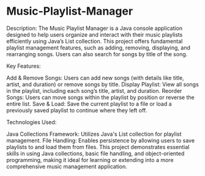 # Music-Playlist-Manager

Description: The Music Playlist Manager is a Java console application designed to help users organize and interact with their music playlists efficiently using Java’s List collection. This project offers fundamental playlist management features, such as adding, removing, displaying, and rearranging songs. Users can also search for songs by title of the song.

Key Features:

Add & Remove Songs: Users can add new songs (with details like title, artist, and duration) or remove songs by title.
Display Playlist: View all songs in the playlist, including each song’s title, artist, and duration.
Reorder Songs: Users can move songs within the playlist by position or reverse the entire list.
Save & Load: Save the current playlist to a file or load a previously saved playlist to continue where they left off.

Technologies Used:

Java Collections Framework: Utilizes Java's List collection for playlist management.
File Handling: Enables persistence by allowing users to save playlists to and load them from files.
This project demonstrates essential skills in using Java collections, basic file handling, and object-oriented programming, making it ideal for learning or extending into a more comprehensive music management application.
